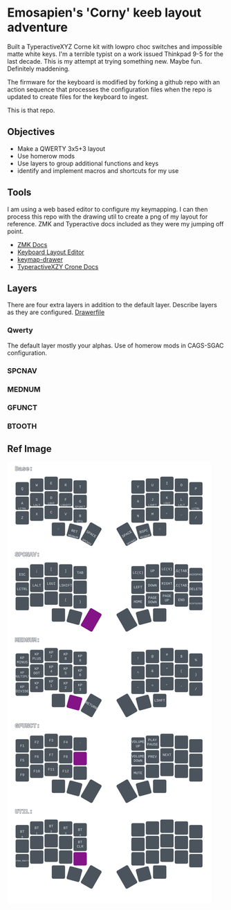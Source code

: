 # Emosapien's 'Corny' keeb layout adventure

Built a TyperactiveXYZ Corne kit with lowpro choc switches and impossible matte white keys.
I'm a terrible typist on a work issued Thinkpad 9-5 for the last decade. This is my attempt at trying something new. Maybe fun. Definitely maddening.

The firmware for the keyboard is modified by forking a github repo with an action sequence that processes the configuration files when the repo is updated to create files for the keyboard to ingest.

This is that repo.

## Objectives

- Make a QWERTY 3x5+3 layout
- Use homerow mods
- Use layers to group additional functions and keys
- identify and implement macros and shortcuts for my use
  
## Tools

I am using a web based editor to configure my keymapping. I can then process this repo with the drawing util to create a png of my layout for reference. ZMK and Typeractive docs included as they were my jumping off point.

- [ZMK Docs](https://zmk.dev/docs)
- [Keyboard Layout Editor](https://nickcoutsos.github.io/keymap-editor/)
- [keymap-drawer](https://caksoylar.github.io/keymap-drawer)
- [TyperactiveXZY Crone Docs](https://docs.typeractive.xyz/build-guides/corne-wireless/firmware)

## Layers
There are four extra layers in addition to the default layer. Describe layers as they are configured.
[Drawerfile](https://caksoylar.github.io/keymap-drawer?keymap_yaml=H4sIAAAAAAAC_61U227TQBB9z1cYAXVAKeTSQmtAwpd1YrJ2jL2bNiAwprFU1DQpSRBEUX6Dv-Fn-BI2M7t2oE4UEC9nZs_OnNmdvYzSxeTL3NCWn6-vkqts8XGSToeGdjGZjrNkOpmn82xY09aTIxlJzUGPs2R2M_o0T1rfjpPWqiLmsunMqGialc4yoyKcQ-014BkgAYwAGeAAkAN6gD3AEHApCpk17VKUs1lEVzkZI2lSVnAOcm3uFZyLXNzx3I3INrBtlwe2ZDv53CuVsZnQLZGmJUt4_uda3wCeA9qA_TzYgmDOPBkbAPqAek0H-wjwcZ7z8_uPmjZf3GSGNp-m41lROiIM9HziBNzf6FRo2gRm4tAOzP4-M5YgSsXKymOyPGwS4y6f4S7e4i70d2iZaYGldtV-gAcfKqKPBG1XRRT6lml3YZEyRnQVPdFzGczxzuABYy0sRYkcO70zbGzktTtMVctrOIQSRjYzfzdVQIzt9HyMDM02KYRhJDdCAge5yAtYbEeEBCWiS2zhZTYarraVxtYbQHRDzfcCHqtBSAv_qXJOlHOKInek2Etp76K9h6P7eq7MKfNCOlBjp8eUe6ScY-U8Aec9ahxI5Ye3W7XW8fqeQ9SorpyGcprKaaHKoVR7oW99AdvaJ-4-j8oaDc9YePjUsZkursDF-i5Wd3Gr-gfM6_co9_NDDcVfJ06ZxzvuiYstcrFBLp6Ke1K-Xilf3KCI4LcQkHNWJn4qV16XVm6h0dyM8vmui_yXZv0tGcWHgH-LXtdXt7hGCdcs4Vol3JG--h8rtphm02jvpINx9jW5Ti-mkx1R-7zRfzO_AFCy5C5sBwAA)

### Qwerty
The default layer mostly your alphas. Use of homerow mods in CAGS-SGAC configuration.

### SPCNAV

### MEDNUM

### GFUNCT

### BTOOTH

## Ref Image

![keymap](/my_keymap.svg)
